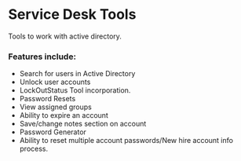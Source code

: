 # Service Desk Tools
Tools to work with active directory.
 ### Features include:
   - Search for users in Active Directory
   - Unlock user accounts
   - LockOutStatus Tool incorporation.
   - Password Resets
   - View assigned groups
   - Ability to expire an account
   - Save/change notes section on account
   - Password Generator
   - Ability to reset multiple account passwords/New hire account info process.
